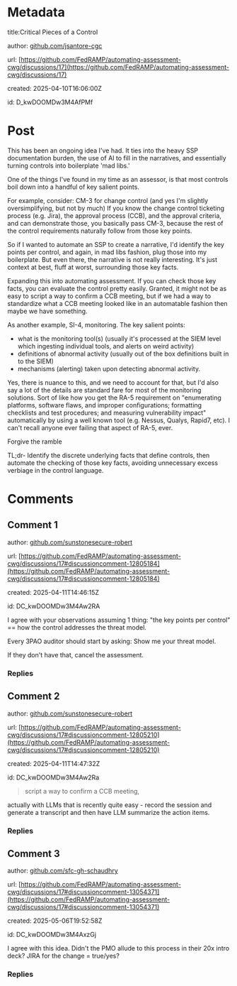 # Metadata

title:Critical Pieces of a Control

author: [github.com/jsantore-cgc](https://github.com/jsantore-cgc)

url: [https://github.com/FedRAMP/automating-assessment-cwg/discussions/17](https://github.com/FedRAMP/automating-assessment-cwg/discussions/17)

created: 2025-04-10T16:06:00Z

id: D_kwDOOMDw3M4AfPMf



# Post

This has been an ongoing idea I've had.  It ties into the heavy SSP documentation burden, the use of AI to fill in the narratives, and essentially turning controls into boilerplate 'mad libs.'

One of the things I've found in my time as an assessor, is that most controls boil down into a handful of key salient points.

For example, consider:
CM-3 for change control (and yes I'm slightly oversimplifying, but not by much)
If you know the change control ticketing process (e.g. Jira), the approval process (CCB), and the approval criteria, and can demonstrate those, you basically pass CM-3, because the rest of the control requirements naturally follow from those key points.

So if I wanted to automate an SSP to create a narrative, I'd identify the key points per control, and again, in mad libs fashion, plug those into my boilerplate.  But even there, the narrative is not really interesting.  It's just context at best, fluff at worst, surrounding those key facts.

Expanding this into automating assessment.  If you can check those key facts, you can evaluate the control pretty easily.  Granted, it might not be as easy to script a way to confirm a CCB meeting, but if we had a way to standardize what a CCB meeting looked like in an automatable fashion then maybe we have something.

As another example, SI-4, monitoring.  The key salient points:
- what is the monitoring tool(s) (usually it's processed at the SIEM level which ingesting individual tools, and alerts on weird activity)
- definitions of abnormal activity (usually out of the box definitions built in to the SIEM)
- mechanisms (alerting) taken upon detecting abnormal activity.

Yes, there is nuance to this, and we need to account for that, but I'd also say a lot of the details are standard fare for most of the monitoring solutions.  Sort of like how you get the RA-5 requirement on "enumerating platforms, software flaws, and improper configurations; formatting checklists and test procedures; and measuring vulnerability impact" automatically by using a well known tool (e.g. Nessus, Qualys, Rapid7, etc).  I can't recall anyone ever failing that aspect of RA-5, ever.  

Forgive the ramble

TL;dr-
Identify the discrete underlying facts that define controls, then automate the checking of those key facts, avoiding unnecessary excess verbiage in the control language.





# Comments




## Comment 1

author: [github.com/sunstonesecure-robert](https://github.com/sunstonesecure-robert)

url: [https://github.com/FedRAMP/automating-assessment-cwg/discussions/17#discussioncomment-12805184](https://github.com/FedRAMP/automating-assessment-cwg/discussions/17#discussioncomment-12805184)

created: 2025-04-11T14:46:15Z

id: DC_kwDOOMDw3M4Aw2RA

I agree with your observations assuming 1 thing: "the key points per control" == how the control addresses the threat model.

Every 3PAO auditor should start by asking: Show me your threat model. 

 If they don't have that, cancel the assessment.

### Replies



## Comment 2

author: [github.com/sunstonesecure-robert](https://github.com/sunstonesecure-robert)

url: [https://github.com/FedRAMP/automating-assessment-cwg/discussions/17#discussioncomment-12805210](https://github.com/FedRAMP/automating-assessment-cwg/discussions/17#discussioncomment-12805210)

created: 2025-04-11T14:47:32Z

id: DC_kwDOOMDw3M4Aw2Ra

> script a way to confirm a CCB meeting,

actually with LLMs that is recently quite easy - record the session and generate a transcript and then have LLM summarize the action items.

### Replies



## Comment 3

author: [github.com/sfc-gh-schaudhry](https://github.com/sfc-gh-schaudhry)

url: [https://github.com/FedRAMP/automating-assessment-cwg/discussions/17#discussioncomment-13054371](https://github.com/FedRAMP/automating-assessment-cwg/discussions/17#discussioncomment-13054371)

created: 2025-05-06T19:52:58Z

id: DC_kwDOOMDw3M4AxzGj

I agree with this idea. Didn't the PMO allude to this process in their 20x intro deck? JIRA for the change = true/yes? 

### Replies

